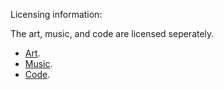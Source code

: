 Licensing information:

The art, music, and code are licensed seperately.

* [Art](license/LICENSE_ART.txt).
* [Music](license/LICENSE_MUSIC.txt).
* [Code](license/LICENSE_CODE.txt).